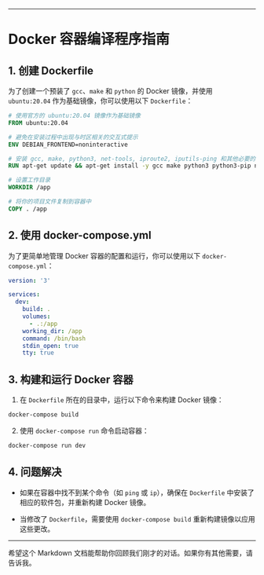 
---

# Docker 容器编译程序指南

## 1. 创建 Dockerfile

为了创建一个预装了 `gcc`、`make` 和 `python` 的 Docker 镜像，并使用 `ubuntu:20.04` 作为基础镜像，你可以使用以下 `Dockerfile`：

```Dockerfile
# 使用官方的 ubuntu:20.04 镜像作为基础镜像
FROM ubuntu:20.04

# 避免在安装过程中出现与时区相关的交互式提示
ENV DEBIAN_FRONTEND=noninteractive

# 安装 gcc, make, python3, net-tools, iproute2, iputils-ping 和其他必要的工具
RUN apt-get update && apt-get install -y gcc make python3 python3-pip net-tools iproute2 iputils-ping

# 设置工作目录
WORKDIR /app

# 将你的项目文件复制到容器中
COPY . /app
```

## 2. 使用 docker-compose.yml

为了更简单地管理 Docker 容器的配置和运行，你可以使用以下 `docker-compose.yml`：

```yaml
version: '3'

services:
  dev:
    build: .
    volumes:
      - .:/app
    working_dir: /app
    command: /bin/bash
    stdin_open: true
    tty: true
```

## 3. 构建和运行 Docker 容器

1. 在 `Dockerfile` 所在的目录中，运行以下命令来构建 Docker 镜像：

```bash
docker-compose build
```

2. 使用 `docker-compose run` 命令启动容器：

```bash
docker-compose run dev
```

## 4. 问题解决

- 如果在容器中找不到某个命令（如 `ping` 或 `ip`），确保在 `Dockerfile` 中安装了相应的软件包，并重新构建 Docker 镜像。

- 当修改了 `Dockerfile`，需要使用 `docker-compose build` 重新构建镜像以应用这些更改。

---

希望这个 Markdown 文档能帮助你回顾我们刚才的对话。如果你有其他需要，请告诉我。